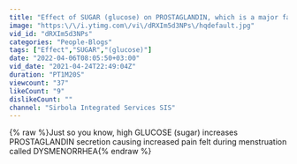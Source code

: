 ```yaml
---
title: "Effect of SUGAR (glucose) on PROSTAGLANDIN, which is a major factor for DYSMENORRHEA"
image: "https:\/\/i.ytimg.com\/vi\/dRXIm5d3NPs\/hqdefault.jpg"
vid_id: "dRXIm5d3NPs"
categories: "People-Blogs"
tags: ["Effect","SUGAR","(glucose)"]
date: "2022-04-06T08:05:50+03:00"
vid_date: "2021-04-24T22:49:04Z"
duration: "PT1M20S"
viewcount: "37"
likeCount: "9"
dislikeCount: ""
channel: "Sirbola Integrated Services SIS"
---
```

{% raw %}Just so you know, high GLUCOSE (sugar) increases PROSTAGLANDIN secretion causing increased pain felt during menstruation called DYSMENORRHEA{% endraw %}

